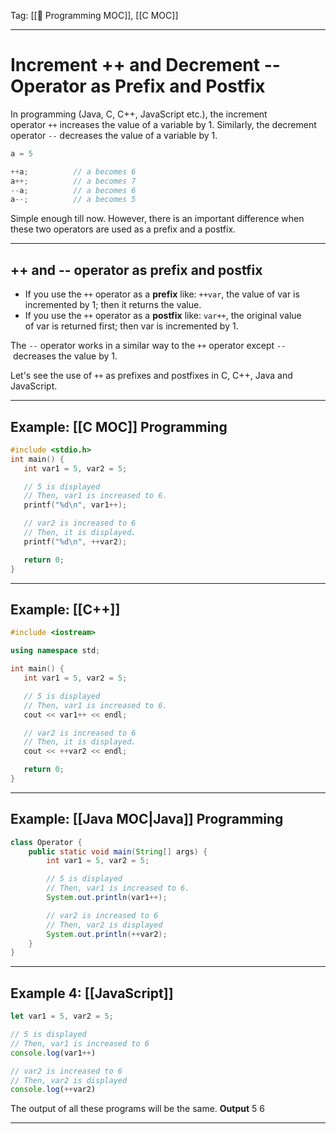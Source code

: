 Tag: [[🏫 Programming MOC]], [[C MOC]]

---

# Increment ++ and Decrement -- Operator as Prefix and Postfix

In programming (Java, C, C++, JavaScript etc.), the increment operator `++` increases the value of a variable by 1. Similarly, the decrement operator `--` decreases the value of a variable by 1.
```c
a = 5

++a;          // a becomes 6
a++;          // a becomes 7
--a;          // a becomes 6
a--;          // a becomes 5
```
Simple enough till now. However, there is an important difference when these two operators are used as a prefix and a postfix.

---

## ++ and -- operator as prefix and postfix

-   If you use the `++` operator as a **prefix** like: `++var`, the value of var is incremented by 1; then it returns the value.
-   If you use the `++` operator as a **postfix** like: `var++`, the original value of var is returned first; then var is incremented by 1.

The `--` operator works in a similar way to the `++` operator except `--` decreases the value by 1.

Let's see the use of `++` as prefixes and postfixes in C, C++, Java and JavaScript.

---

## Example: [[C MOC]] Programming

```c
#include <stdio.h>
int main() {
   int var1 = 5, var2 = 5;

   // 5 is displayed
   // Then, var1 is increased to 6.
   printf("%d\n", var1++);

   // var2 is increased to 6 
   // Then, it is displayed.
   printf("%d\n", ++var2);

   return 0;
}
```

---

## Example: [[C++]]

``` c++
#include <iostream>

using namespace std;

int main() {
   int var1 = 5, var2 = 5;

   // 5 is displayed
   // Then, var1 is increased to 6.
   cout << var1++ << endl;

   // var2 is increased to 6
   // Then, it is displayed.
   cout << ++var2 << endl;

   return 0;
}
```

---

## Example: [[Java MOC|Java]] Programming

```Java
class Operator {
    public static void main(String[] args) {
        int var1 = 5, var2 = 5;

        // 5 is displayed
        // Then, var1 is increased to 6.
        System.out.println(var1++);

        // var2 is increased to 6
        // Then, var2 is displayed
        System.out.println(++var2);
    }
}
```

---

## Example 4: [[JavaScript]]

```JavaScript
let var1 = 5, var2 = 5;

// 5 is displayed
// Then, var1 is increased to 6
console.log(var1++)

// var2 is increased to 6
// Then, var2 is displayed
console.log(++var2)
```

The output of all these programs will be the same.
**Output**
5
6


---